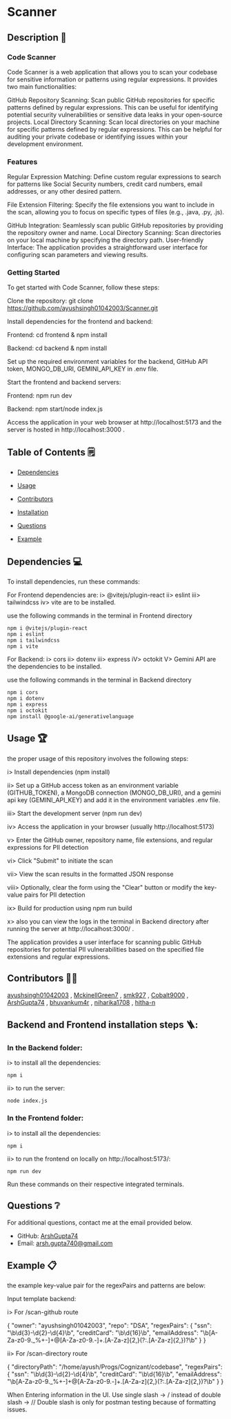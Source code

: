 # Scanner
  


  ## Description 📝

  ### Code Scanner

  Code Scanner is a web application that allows you to scan your codebase for sensitive information or patterns using regular expressions. It provides two main functionalities:

  GitHub Repository Scanning: Scan public GitHub repositories for specific patterns defined by regular expressions. This can be useful for identifying potential security vulnerabilities or sensitive data leaks in your open-source projects.
  Local Directory Scanning: Scan local directories on your machine for specific patterns defined by regular expressions. This can be helpful for auditing your private codebase or identifying issues within your development environment.

  ### Features

  Regular Expression Matching: Define custom regular expressions to search for patterns like Social Security numbers, credit card numbers, email addresses, or any other desired pattern.

  File Extension Filtering: Specify the file extensions you want to include in the scan, allowing you to focus on specific types of files (e.g., .java, .py, .js).

  GitHub Integration: Seamlessly scan public GitHub repositories by providing the repository owner and name.
  Local Directory Scanning: Scan directories on your local machine by specifying the directory path.
  User-friendly Interface: The application provides a straightforward user interface for configuring scan parameters and viewing results.


  ### Getting Started

  To get started with Code Scanner, follow these steps:

  Clone the repository: git clone https://github.com/ayushsingh01042003/Scanner.git
  
  Install dependencies for the frontend and backend:

  Frontend: cd frontend & npm install
  
  Backend: cd backend & npm install


  Set up the required environment variables for the backend, GitHub API token, MONGO_DB_URI, GEMINI_API_KEY in .env file.


  Start the frontend and backend servers:

  Frontend: npm run dev
  
  Backend: npm start/node index.js


  Access the application in your web browser at http://localhost:5173 and the server is hosted in http://localhost:3000 .

  ## Table of Contents 🗒

  * [Dependencies](#dependencies-)

  * [Usage](#usage-)
  
  * [Contributors](#contributors-)

  * [Installation](#backend-and-frontend-installation-steps-)

  * [Questions](#questions-)

  * [Example](#example-)

  
  
  ## Dependencies 💻

  To install dependencies, run these commands:

  For Frontend dependencies are:
  i> @vitejs/plugin-react 
  ii> eslint
  iii> tailwindcss
  iv> vite 
  are to be installed. 

  use the following commands in the terminal in Frontend directory
  ```
  npm i @vitejs/plugin-react 
  npm i eslint
  npm i tailwindcss
  npm i vite
  ```
  

  For Backend:
  i> cors
  ii> dotenv
  iii> express
  iV> octokit
  V> Gemini API 
  are the dependencies to be installed.

  use the following commands in the terminal in Backend directory
  ```
  npm i cors
  npm i dotenv
  npm i express
  npm i octokit
  npm install @google-ai/generativelanguage
  ```
  
  

  ## Usage 🏆

  the proper usage of this repository involves the following steps:

  i> Install dependencies (npm install)

  ii> Set up a GitHub access token as an environment variable (GITHUB_TOKEN), a MongoDB connection (MONGO_DB_URI), and a gemini api key (GEMINI_API_KEY) and add it in the environment variables .env file.

  iii> Start the development server (npm run dev)

  iv> Access the application in your browser (usually http://localhost:5173)

  v> Enter the GitHub owner, repository name, file extensions, and regular expressions for PII detection

  vi> Click "Submit" to initiate the scan

  vii> View the scan results in the formatted JSON response 

  viii> Optionally, clear the form using the "Clear" button or modify the key-value pairs for PII detection

  ix> Build for production using npm run build 

  x> also you can view the logs in the terminal in Backend directory after running the server at http://localhost:3000/ .
  

  The application provides a user interface for scanning public GitHub repositories for potential PII vulnerabilities based on the specified file extensions and regular expressions.

  

  ## Contributors 🧑‍💻

  [ayushsingh01042003](https://github.com/ayushsingh01042003/) , [MckinellGreen7](https://github.com/MckinellGreen7/) , [smk927](https://github.com/smk927/) , [Cobalt9000](https://github.com/Cobalt9000/) , [ArshGupta74](https://github.com/ArshGupta74/) , [bhuvankum4r](https://github.com/bhuvankum4r/) , [niharika1708](https://github.com/niharika1708/) , [hitha-n](https://github.com/hitha-n/)


  ## Backend and Frontend installation steps 🪜:

  ### In the Backend folder:

  i> to install all the dependencies:
  ```
  npm i
  ```
  ii> to run the server:
  ```
  node index.js
  ```

  ### In the Frontend folder:
  i> to install all the dependencies:
  ```
  npm i
  ```
  ii> to run the frontend on locally on http://localhost:5173/:
  ```
  npm run dev
  ```

  Run these commands on their respective integrated terminals.

  ## Questions ❔

  For additional questions, contact me at the email provided below. 

  - GitHub: [ArshGupta74](https://github.com/ArshGupta74/)
  - Email:  arsh.gupta740@gmail.com 

  ## Example 📋

  the example key-value pair for the regexPairs and patterns are below: 

  Input template backend:

  i> For /scan-github route

  { "owner": "ayushsingh01042003", "repo": "DSA", "regexPairs": { "ssn": "\b\d{3}-\d{2}-\d{4}\b", "creditCard": "\b\d{16}\b", "emailAddress": "\b[A-Za-z0-9._%+-]+@[A-Za-z0-9.-]+\.[A-Za-z]{2,}(?:\.[A-Za-z]{2,})?\b" } }

  ii> For /scan-directory route

  { "directoryPath": "/home/ayush/Progs/Cognizant/codebase", "regexPairs": { "ssn": "\b\d{3}-\d{2}-\d{4}\b", "creditCard": "\b\d{16}\b", "emailAddress": "\b[A-Za-z0-9._%+-]+@[A-Za-z0-9.-]+\.[A-Za-z]{2,}(?:\.[A-Za-z]{2,})?\b" } }

  When Entering information in the UI. Use single slash -> / instead of double slash -> // Double slash is only for postman testing because of formatting issues.